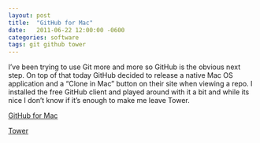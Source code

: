 ```yaml
---
layout: post
title:  "GitHub for Mac"
date:   2011-06-22 12:00:00 -0600
categories: software
tags: git github tower
---
```

I’ve been trying to use Git more and more so GitHub is the obvious next step. On top of that today GitHub decided to release a native Mac OS application and a “Clone in Mac” button on their site when viewing a repo. I installed the free GitHub client and played around with it a bit and while its nice I don’t know if it’s enough to make me leave Tower.

[GitHub for Mac](http://mac.github.com/)

[Tower](http://www.git-tower.com/)
